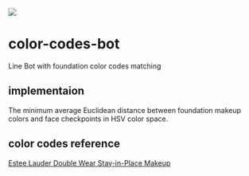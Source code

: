 ![](https://img.shields.io/github/license/laplacetw/color-codes-bot)
# color-codes-bot
Line Bot with foundation color codes matching

## implementaion
The minimum average Euclidean distance between foundation makeup colors and face checkpoints in HSV color space.

## color codes reference
[Estee Lauder Double Wear Stay-in-Place Makeup](https://www.esteelauder.com/product/643/22830/product-catalog/makeup/face/foundation/double-wear/stay-in-place-makeup)
